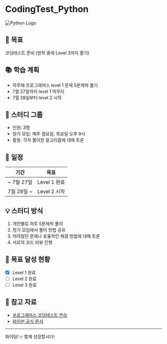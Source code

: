 # CodingTest_Python

![Python Logo](https://www.python.org/static/community_logos/python-logo-generic.svg)

## 🎯 목표
코딩테스트 준비 (방학 중에 Level 3까지 풀기)

## 📚 학습 계획
- 하루에 프로그래머스 level 1 문제 5문제씩 풀기
- 7월 27일까지 level 1 마무리
- 7월 28일부터 level 2 시작

## 👥 스터디 그룹
- 인원: 3명
- 정기 모임: 매주 월요일, 목요일 오후 9시
- 활동: 각자 풀이한 알고리즘에 대해 토론

## 📅 일정

| 기간 | 목표 |
|------|------|
| ~ 7월 27일 | Level 1 완료 |
| 7월 28일 ~ | Level 2 시작 |

## 💡 스터디 방식
1. 개인별로 하루 5문제씩 풀이
2. 정기 모임에서 풀이 방법 공유
3. 어려웠던 문제나 효율적인 해결 방법에 대해 토론
4. 서로의 코드 리뷰 진행

## 🚀 목표 달성 현황
- [x] Level 1 완료
- [ ] Level 2 완료
- [ ] Level 3 완료

## 📌 참고 자료
- [프로그래머스 코딩테스트 연습](https://programmers.co.kr/learn/challenges)
- [파이썬 공식 문서](https://docs.python.org/3/)

---

화이팅! 🔥 함께 성장합시다!

